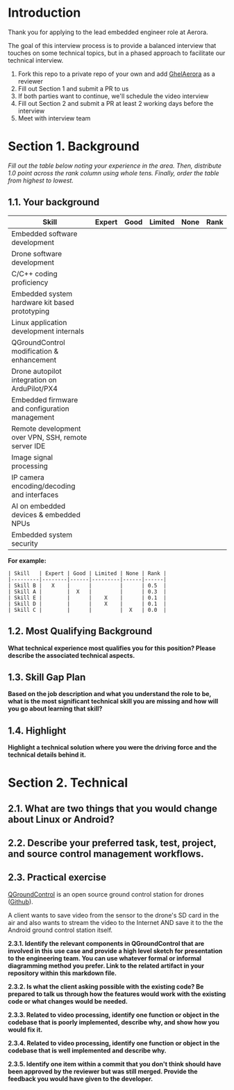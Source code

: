 # Introduction
Thank you for applying to the lead embedded engineer role at Aerora.

The goal of this interview process is to provide a balanced interview that touches on some technical topics, but in a phased approach to facilitate our technical interview.

1. Fork this repo to a private repo of your own and add [GhelAerora](https://github.com/GhelAerora) as a reviewer
2. Fill out Section 1 and submit a PR to us
3. If both parties want to continue, we'll schedule the video interview
4. Fill out Section 2 and submit a PR at least 2 working days before the interview
5. Meet with interview team

# Section 1. Background
*Fill out the table below noting your experience in the area. Then, distribute 1.0 point across the rank column using whole tens. Finally, order the table from highest to lowest.*

## 1.1. Your background
| Skill | Expert | Good | Limited | None | Rank |
|-------|--------|------|---------|------|------|
| Embedded software development                       |   |   |   |   |     |
| Drone software development                          |   |   |   |   |     |
| C/C++ coding proficiency                            |   |   |   |   |     |
| Embedded system hardware kit based prototyping      |   |   |   |   |     |
| Linux application development internals             |   |   |   |   |     |
| QGroundControl modification & enhancement           |   |   |   |   |     |
| Drone autopilot integration on ArduPilot/PX4        |   |   |   |   |     |
| Embedded firmware and configuration management      |   |   |   |   |     |
| Remote development over VPN, SSH, remote server IDE |   |   |   |   |     |
| Image signal processing                             |   |   |   |   |     |
| IP camera encoding/decoding and interfaces          |   |   |   |   |     |
| AI on embedded devices & embedded NPUs              |   |   |   |   |     |
| Embedded system security                            |   |   |   |   |     |

**For example:**
```
| Skill   | Expert | Good | Limited | None | Rank |
|---------|--------|------|---------|------|------|
| Skill B |   X    |      |         |      | 0.5  |
| Skill A |        |  X   |         |      | 0.3  |
| Skill E |        |      |    X    |      | 0.1  |
| Skill D |        |      |    X    |      | 0.1  |
| Skill C |        |      |         |  X   | 0.0  |
```

## 1.2. Most Qualifying Background
**What technical experience most qualifies you for this position? Please describe the associated technical aspects.**

## 1.3. Skill Gap Plan
**Based on the job description and what you understand the role to be, what is the most significant technical skill you are missing and how will you go about learning that skill?**

## 1.4. Highlight
**Highlight a technical solution where you were the driving force and the technical details behind it.**

# Section 2. Technical
## 2.1. What are two things that you would change about Linux or Android?

## 2.2. Describe your preferred task, test, project, and source control management workflows.

## 2.3. Practical exercise
[QGroundControl](http://qgroundcontrol.com/) is an open source ground control station for drones ([Github](https://github.com/mavlink/qgroundcontrol)).

A client wants to save video from the sensor to the drone's SD card in the air and also wants to stream the video to the Internet AND save it to the the Android ground control station itself.

**2.3.1. Identify the relevant components in QGroundControl that are involved in this use case and provide a high level sketch for presentation to the engineering team. You can use whatever formal or informal diagramming method you prefer. Link to the related artifact in your repository within this markdown file.**

**2.3.2. Is what the client asking possible with the existing code? Be prepared to talk us through how the features would work with the existing code or what changes would be needed.**

**2.3.3. Related to video processing, identify one function or object in the codebase that is poorly implemented, describe why, and show how you would fix it.**

**2.3.4. Related to video processing, identify one function or object in the codebase that is well implemented and describe why.**

**2.3.5. Identify one item within a commit that you don't think should have been approved by the reviewer but was still merged. Provide the feedback you would have given to the developer.**
